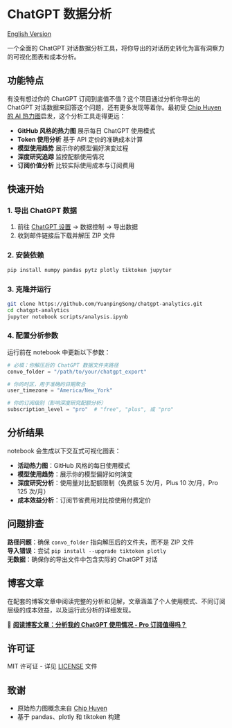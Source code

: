 # ChatGPT 数据分析

[English Version](README.md)

一个全面的 ChatGPT 对话数据分析工具，将你导出的对话历史转化为富有洞察力的可视化图表和成本分析。

## 功能特点

有没有想过你的 ChatGPT 订阅到底值不值？这个项目通过分析你导出的 ChatGPT 对话数据来回答这个问题，还有更多发现等着你。最初受 [Chip Huyen 的 AI 热力图](https://github.com/chiphuyen/aie-book/blob/main/scripts/ai-heatmap.ipynb)启发，这个分析工具走得更远：

- **GitHub 风格的热力图** 展示每日 ChatGPT 使用模式
- **Token 使用分析** 基于 API 定价的准确成本计算
- **模型使用趋势** 展示你的模型偏好演变过程
- **深度研究追踪** 监控配额使用情况
- **订阅价值分析** 比较实际使用成本与订阅费用

## 快速开始

### 1. 导出 ChatGPT 数据
1. 前往 [ChatGPT 设置](https://chatgpt.com/settings) → 数据控制 → 导出数据
2. 收到邮件链接后下载并解压 ZIP 文件

### 2. 安装依赖
```bash
pip install numpy pandas pytz plotly tiktoken jupyter
```

### 3. 克隆并运行
```bash
git clone https://github.com/YuanpingSong/chatgpt-analytics.git
cd chatgpt-analytics
jupyter notebook scripts/analysis.ipynb
```

### 4. 配置分析参数
运行前在 notebook 中更新以下参数：

```python
# 必填：你解压后的 ChatGPT 数据文件夹路径
convo_folder = "/path/to/your/chatgpt_export"

# 你的时区，用于准确的日期聚合
user_timezone = "America/New_York"

# 你的订阅级别（影响深度研究配额分析）
subscription_level = "pro"  # "free", "plus", 或 "pro"
```

## 分析结果

notebook 会生成以下交互式可视化图表：

- **活动热力图**：GitHub 风格的每日使用模式
- **模型使用趋势**：展示你的模型偏好如何演变
- **深度研究分析**：使用量对比配额限制（免费版 5 次/月，Plus 10 次/月，Pro 125 次/月）
- **成本效益分析**：订阅节省费用对比按使用付费定价

## 问题排查

**路径问题**：确保 `convo_folder` 指向解压后的文件夹，而不是 ZIP 文件  
**导入错误**：尝试 `pip install --upgrade tiktoken plotly`  
**无数据**：确保你的导出文件中包含实际的 ChatGPT 对话

## 博客文章

在配套的博客文章中阅读完整的分析和见解，文章涵盖了个人使用模式、不同订阅层级的成本效益，以及运行此分析的详细发现。

📖 **[阅读博客文章：分析我的 ChatGPT 使用情况 - Pro 订阅值得吗？](https://songyp.com/zh/blog/analyzing-chatgpt-usage)**

## 许可证

MIT 许可证 - 详见 [LICENSE](LICENSE) 文件

## 致谢

- 原始热力图概念来自 [Chip Huyen](https://github.com/chiphuyen/aie-book)
- 基于 pandas、plotly 和 tiktoken 构建